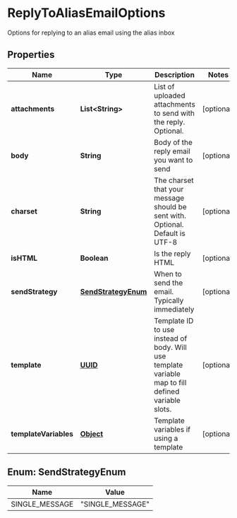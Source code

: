 

# ReplyToAliasEmailOptions

Options for replying to an alias email using the alias inbox
## Properties

Name | Type | Description | Notes
------------ | ------------- | ------------- | -------------
**attachments** | **List&lt;String&gt;** | List of uploaded attachments to send with the reply. Optional. |  [optional]
**body** | **String** | Body of the reply email you want to send |  [optional]
**charset** | **String** | The charset that your message should be sent with. Optional. Default is UTF-8 |  [optional]
**isHTML** | **Boolean** | Is the reply HTML |  [optional]
**sendStrategy** | [**SendStrategyEnum**](#SendStrategyEnum) | When to send the email. Typically immediately |  [optional]
**template** | [**UUID**](UUID.md) | Template ID to use instead of body. Will use template variable map to fill defined variable slots. |  [optional]
**templateVariables** | [**Object**](.md) | Template variables if using a template |  [optional]



## Enum: SendStrategyEnum

Name | Value
---- | -----
SINGLE_MESSAGE | &quot;SINGLE_MESSAGE&quot;




